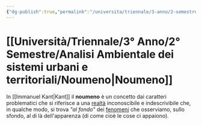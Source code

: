 ```yaml
---
{"dg-publish":true,"permalink":"/universita/triennale/3-anno/2-semestre/analisi-ambientale-dei-sistemi-urbani-e-territoriali/noumeno/"}
---
```


# [[Università/Triennale/3° Anno/2° Semestre/Analisi Ambientale dei sistemi urbani e territoriali/Noumeno\|Noumeno]]

In [[Immanuel Kant\|Kant]] il **noumeno** è un concetto dai caratteri problematici che si riferisce a una [realtà](https://it.wikipedia.org/wiki/Realt%C3%A0 "Realtà") inconoscibile e indescrivibile che, in qualche modo, si trova _"al fondo"_ dei [fenomeni](https://it.wikipedia.org/wiki/Fenomeno "Fenomeno") che osserviamo, sullo sfondo, al di là dell'apparenza (di come cioè le cose ci appaiono).

